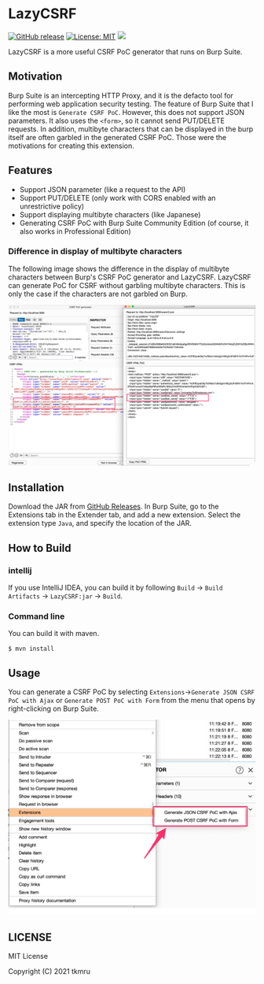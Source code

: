 # LazyCSRF

[![GitHub release](https://img.shields.io/github/v/release/tkmru/lazycsrf.svg)](https://github.com/tkmru/lazycsrf/releases/latest)
[![License: MIT](https://img.shields.io/badge/License-MIT-blue.svg)](https://github.com/tkmru/lazycsrf/blob/main/LICENSE.md)
[![](https://img.shields.io/badge/Black%20Hat%20Arsenal-EUROPE%202021-blue.svg)](https://www.blackhat.com/eu-21/arsenal/schedule/index.html#lazycsrf-a-more-useful-csrf-poc-generator-on-burpsuite-25088)

LazyCSRF is a more useful CSRF PoC generator that runs on Burp Suite.

## Motivation
Burp Suite is an intercepting HTTP Proxy, and it is the defacto tool for performing web application security testing.
The feature of Burp Suite that I like the most is `Generate CSRF PoC`. 
However, this does not support JSON parameters. 
It also uses the `<form>`, so it cannot send PUT/DELETE requests.
In addition, multibyte characters that can be displayed in the burp itself are often garbled in the generated CSRF PoC.
Those were the motivations for creating this extension.

## Features

- Support JSON parameter (like a request to the API)
- Support PUT/DELETE (only work with CORS enabled with an unrestrictive policy)
- Support displaying multibyte characters (like Japanese)
- Generating CSRF PoC with Burp Suite Community Edition (of course, it also works in Professional Edition)

### Difference in display of multibyte characters

The following image shows the difference in the display of multibyte characters between Burp's CSRF PoC generator and LazyCSRF.
LazyCSRF can generate PoC for CSRF without garbling multibyte characters.
This is only the case if the characters are not garbled on Burp.

![display-japanese](./img/display-japanese.png)

## Installation

Download the JAR from [GitHub Releases](https://github.com/tkmru/lazyCSRF/releases/).
In Burp Suite, go to the Extensions tab in the Extender tab, and add a new extension. 
Select the extension type `Java`, and specify the location of the JAR.

## How to Build
### intellij

If you use IntelliJ IDEA, you can build it by following `Build` -> `Build Artifacts` -> `LazyCSRF:jar` -> `Build`.

### Command line

You can build it with maven.

```
$ mvn install
```

## Usage
You can generate a CSRF PoC by selecting `Extensions`->`Generate JSON CSRF PoC with Ajax` or `Generate POST PoC with Form` from the menu that opens by right-clicking on Burp Suite.

![menu](./img/menu.png)

## LICENSE

MIT License

Copyright (C) 2021 tkmru

